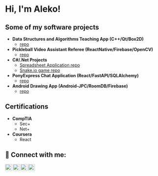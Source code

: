 <h1>Hi, I'm Aleko!</h1>

<h2>Some of my software projects</h2>

- <b>Data Structures and Algorithms Teaching App (C++/Qt/Box2D)</b>
  - [repo](https://github.com/realurl)
- <b>Pickleball Video Assistant Referee (ReactNative/Firebase/OpenCV)</b>
  - [repo](https://github.com/realurl)
- <b>C#/.Net Projects</b>
  - [Spreadsheet Application repo](https://github.com/uofu-cs3500-fall23/ps6-louras_pritchett/tree/main/Spreadsheet#readme)
  - [Snake.io game repo]([https://github.com/uofu-cs3500-fall23/game-louras_pritchett_game/blob/main/README.md](https://github.com/Aleko-Louras/SnakeGame/tree/main))
- <b>PonyExpress Chat Application (React/FastAPI/SQLAlchemy)</b>
  - [repo](https://github.com/realurl)
- <b>Android Drawing App (Android-JPC/RoomDB/Firebase)</b>
  - [repo](https://github.com/realurl])
<h2>Certifications</h2>

- <b>CompTIA</b>
  - Sec+
  - Net+
- <b>Coursera</b>
  - React
 
<h2> 🤳 Connect with me:</h2>


[<img align="left" alt="JoshMadakor | YouTube" width="22px" src="https://cdn.jsdelivr.net/npm/simple-icons@v3/icons/youtube.svg" />][youtube]
[<img align="left" alt="JoshMadakor | Twitter" width="22px" src="https://cdn.jsdelivr.net/npm/simple-icons@v3/icons/twitter.svg" />][twitter]
[<img align="left" alt="JoshMadakor | LinkedIn" width="22px" src="https://cdn.jsdelivr.net/npm/simple-icons@v3/icons/linkedin.svg" />][linkedin]
[<img align="left" alt="JoshMadakor | Instagram" width="22px" src="https://cdn.jsdelivr.net/npm/simple-icons@v3/icons/instagram.svg" />][instagram]

[twitter]: https://twitter.com/joshmadakor
[youtube]: https://www.youtube.com/c/joshmadakor
[instagram]: https://www.instagram.com/joshmadakor/
[linkedin]: https://linkedin.com/in/joshmadakor

